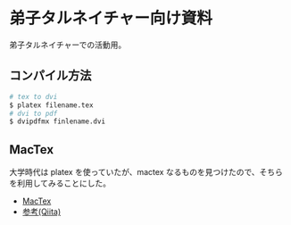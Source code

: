 # 弟子タルネイチャー向け資料

弟子タルネイチャーでの活動用。

## コンパイル方法

```bash
# tex to dvi
$ platex filename.tex
# dvi to pdf
$ dvipdfmx finlename.dvi
```

## MacTex

大学時代は platex を使っていたが、mactex なるものを見つけたので、そちらを利用してみることにした。

- [MacTex](https://texwiki.texjp.org/?MacTeX#t244993f)
- [参考(Qiita)](https://qiita.com/Mizuto_Kadowaki/items/f8878140125ad40ac56e)
